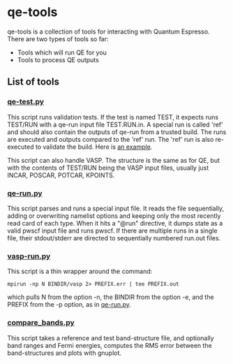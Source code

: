 qe-tools
========

qe-tools is a collection of tools for interacting with Quantum Espresso.
There are two types of tools so far:

 * Tools which will run QE for you
 * Tools to process QE outputs

List of tools
-------------

### [qe-test.py](qe-test.py)

This script runs validation tests. If the test is named TEST, it expects
runs TEST/RUN with a qe-run input file TEST.RUN.in.  A special run is called
'ref' and should also contain the outputs of qe-run from a trusted build.
The runs are executed and outputs compared to the 'ref' run.  The 'ref' run
is also re-executed to validate the build.  Here is [an example](https://github.com/maxhutch/qe-tests/tree/master/C).

This script can also handle VASP.  The structure is the same as for QE, but
with the contents of TEST/RUN being the VASP input files, usually just 
INCAR, POSCAR, POTCAR, KPOINTS.

### [qe-run.py](qe-run.py)

This script parses and runs a special input file.  It reads the file sequentially,
adding or overwriting namelist options and keeping only the most recently read
card of each type.  When it hits a "@run" directive, it dumps state as a valid
pwscf input file and runs pwscf.  If there are multiple runs in a single file, 
their stdout/stderr are directed to sequentially numbered run.out files.

### [vasp-run.py](vasp-run.py)

This script is a thin wrapper around the command:
  
    mpirun -np N BINDIR/vasp 2> PREFIX.err | tee PREFIX.out

which pulls N from the option -n, the BINDIR from the option -e, and the PREFIX
from the -p option, as in [qe-run.py](qe-run.py).

### [compare_bands.py](compare_bands.py)

This script takes a reference and test band-structure file, and optionally band
ranges and Fermi energies, computes the RMS error between the band-structures
and plots with gnuplot.



